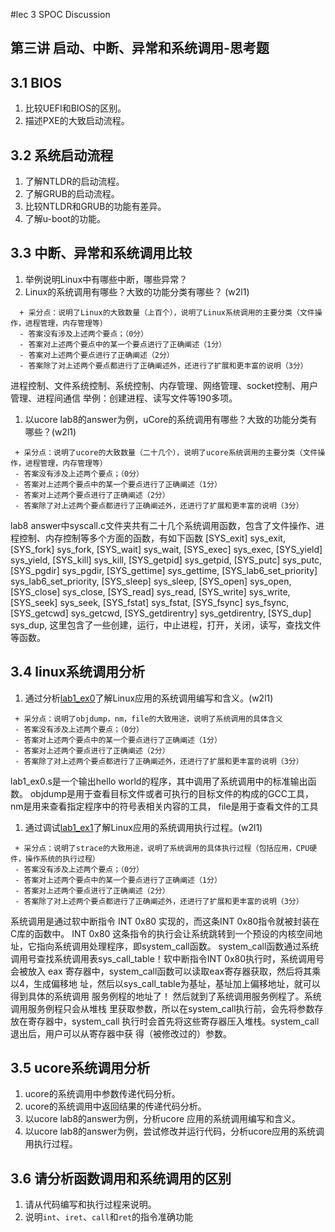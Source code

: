 #lec 3 SPOC Discussion

## 第三讲 启动、中断、异常和系统调用-思考题

## 3.1 BIOS
 1. 比较UEFI和BIOS的区别。
 1. 描述PXE的大致启动流程。

## 3.2 系统启动流程
 1. 了解NTLDR的启动流程。
 1. 了解GRUB的启动流程。
 1. 比较NTLDR和GRUB的功能有差异。
 1. 了解u-boot的功能。

## 3.3 中断、异常和系统调用比较
 1. 举例说明Linux中有哪些中断，哪些异常？
 1. Linux的系统调用有哪些？大致的功能分类有哪些？  (w2l1)

```
  + 采分点：说明了Linux的大致数量（上百个），说明了Linux系统调用的主要分类（文件操作，进程管理，内存管理等）
  - 答案没有涉及上述两个要点；（0分）
  - 答案对上述两个要点中的某一个要点进行了正确阐述（1分）
  - 答案对上述两个要点进行了正确阐述（2分）
  - 答案除了对上述两个要点都进行了正确阐述外，还进行了扩展和更丰富的说明（3分）
 ```
 进程控制、文件系统控制、系统控制、内存管理、网络管理、socket控制、用户管理、进程间通信
 举例：创建进程、读写文件等190多项。
 
 1. 以ucore lab8的answer为例，uCore的系统调用有哪些？大致的功能分类有哪些？(w2l1)
 
 ```
  + 采分点：说明了ucore的大致数量（二十几个），说明了ucore系统调用的主要分类（文件操作，进程管理，内存管理等）
  - 答案没有涉及上述两个要点；（0分）
  - 答案对上述两个要点中的某一个要点进行了正确阐述（1分）
  - 答案对上述两个要点进行了正确阐述（2分）
  - 答案除了对上述两个要点都进行了正确阐述外，还进行了扩展和更丰富的说明（3分）
 ```
 
 lab8 answer中syscall.c文件夹共有二十几个系统调用函数，包含了文件操作、进程控制、内存控制等多个方面的函数，有如下函数
 [SYS_exit]              sys_exit,
 [SYS_fork]              sys_fork,
 [SYS_wait]              sys_wait,
 [SYS_exec]              sys_exec,
 [SYS_yield]             sys_yield,
 [SYS_kill]              sys_kill,
 [SYS_getpid]            sys_getpid,
 [SYS_putc]              sys_putc,
 [SYS_pgdir]             sys_pgdir,
 [SYS_gettime]           sys_gettime,
 [SYS_lab6_set_priority] sys_lab6_set_priority,
 [SYS_sleep]             sys_sleep,
 [SYS_open]              sys_open,
 [SYS_close]             sys_close,
 [SYS_read]              sys_read,
 [SYS_write]             sys_write,
 [SYS_seek]              sys_seek,
 [SYS_fstat]             sys_fstat,
 [SYS_fsync]             sys_fsync,
 [SYS_getcwd]            sys_getcwd,
 [SYS_getdirentry]       sys_getdirentry,
 [SYS_dup]               sys_dup,
 这里包含了一些创建，运行，中止进程，打开，关闭，读写，查找文件等函数。

 
## 3.4 linux系统调用分析
 1. 通过分析[lab1_ex0]( )了解Linux应用的系统调用编写和含义。(w2l1)
 

 ```
  + 采分点：说明了objdump，nm，file的大致用途，说明了系统调用的具体含义
  - 答案没有涉及上述两个要点；（0分）
  - 答案对上述两个要点中的某一个要点进行了正确阐述（1分）
  - 答案对上述两个要点进行了正确阐述（2分）
  - 答案除了对上述两个要点都进行了正确阐述外，还进行了扩展和更丰富的说明（3分）
 
 ```
 lab1_ex0.s是一个输出hello world的程序，其中调用了系统调用中的标准输出函数。
 objdump是用于查看目标文件或者可执行的目标文件的构成的GCC工具，
 nm是用来查看指定程序中的符号表相关内容的工具，
 file是用于查看文件的工具
 
 1. 通过调试[lab1_ex1](https://github.com/chyyuu/ucore_lab/blob/master/related_info/lab1/lab1-ex1.md)了解Linux应用的系统调用执行过程。(w2l1)
 

 ```
  + 采分点：说明了strace的大致用途，说明了系统调用的具体执行过程（包括应用，CPU硬件，操作系统的执行过程）
  - 答案没有涉及上述两个要点；（0分）
  - 答案对上述两个要点中的某一个要点进行了正确阐述（1分）
  - 答案对上述两个要点进行了正确阐述（2分）
  - 答案除了对上述两个要点都进行了正确阐述外，还进行了扩展和更丰富的说明（3分）
 ```
 
系统调用是通过软中断指令 INT 0x80 实现的，而这条INT 0x80指令就被封装在C库的函数中。
INT 0x80 这条指令的执行会让系统跳转到一个预设的内核空间地址，它指向系统调用处理程序，即system_call函数。
system_call函数通过系统调用号查找系统调用表sys_call_table！软中断指令INT 0x80执行时，系统调用号会被放入 eax 
寄存器中，system_call函数可以读取eax寄存器获取，然后将其乘以4，生成偏移地
址，然后以sys_call_table为基址，基址加上偏移地址，就可以得到具体的系统调用
服务例程的地址了！
然后就到了系统调用服务例程了。系统调用服务例程只会从堆栈
里获取参数，所以在system_call执行前，会先将参数存放在寄存器中，system_call
执行时会首先将这些寄存器压入堆栈。system_call退出后，用户可以从寄存器中获
得（被修改过的）参数。
 
## 3.5 ucore系统调用分析
 1. ucore的系统调用中参数传递代码分析。
 1. ucore的系统调用中返回结果的传递代码分析。
 1. 以ucore lab8的answer为例，分析ucore 应用的系统调用编写和含义。
 1. 以ucore lab8的answer为例，尝试修改并运行代码，分析ucore应用的系统调用执行过程。
 
## 3.6 请分析函数调用和系统调用的区别
 1. 请从代码编写和执行过程来说明。
   1. 说明`int`、`iret`、`call`和`ret`的指令准确功能
 
